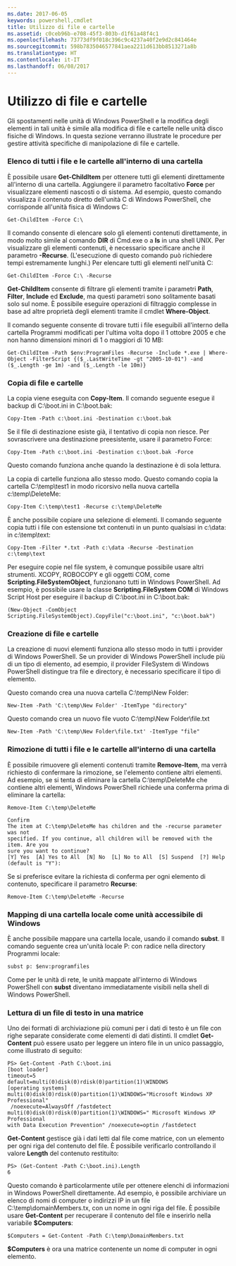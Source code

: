```yaml
---
ms.date: 2017-06-05
keywords: powershell,cmdlet
title: Utilizzo di file e cartelle
ms.assetid: c0ceb96b-e708-45f3-803b-d1f61a48f4c1
ms.openlocfilehash: 73773df9f018c396c9c4237a40f2e9d2c841464e
ms.sourcegitcommit: 598b7835046577841aea2211d613bb8513271a8b
ms.translationtype: HT
ms.contentlocale: it-IT
ms.lasthandoff: 06/08/2017
---
```

# <a name="working-with-files-and-folders"></a>Utilizzo di file e cartelle
Gli spostamenti nelle unità di Windows PowerShell e la modifica degli elementi in tali unità è simile alla modifica di file e cartelle nelle unità disco fisiche di Windows. In questa sezione verranno illustrate le procedure per gestire attività specifiche di manipolazione di file e cartelle.

### <a name="listing-all-the-files-and-folders-within-a-folder"></a>Elenco di tutti i file e le cartelle all'interno di una cartella
È possibile usare **Get-ChildItem** per ottenere tutti gli elementi direttamente all'interno di una cartella. Aggiungere il parametro facoltativo **Force** per visualizzare elementi nascosti o di sistema. Ad esempio, questo comando visualizza il contenuto diretto dell'unità C di Windows PowerShell, che corrisponde all'unità fisica di Windows C:

```
Get-ChildItem -Force C:\
```

Il comando consente di elencare solo gli elementi contenuti direttamente, in modo molto simile al comando **DIR** di Cmd.exe o a **ls** in una shell UNIX. Per visualizzare gli elementi contenuti, è necessario specificare anche il parametro **-Recurse**. (L'esecuzione di questo comando può richiedere tempi estremamente lunghi.) Per elencare tutti gli elementi nell'unità C:

```
Get-ChildItem -Force C:\ -Recurse
```

**Get-ChildItem** consente di filtrare gli elementi tramite i parametri **Path**, **Filter**, **Include** ed **Exclude**, ma questi parametri sono solitamente basati solo sul nome. È possibile eseguire operazioni di filtraggio complesse in base ad altre proprietà degli elementi tramite il cmdlet **Where-Object**.

Il comando seguente consente di trovare tutti i file eseguibili all'interno della cartella Programmi modificati per l'ultima volta dopo il 1 ottobre 2005 e che non hanno dimensioni minori di 1 o maggiori di 10 MB:

```
Get-ChildItem -Path $env:ProgramFiles -Recurse -Include *.exe | Where-Object -FilterScript {($_.LastWriteTime -gt "2005-10-01") -and ($_.Length -ge 1m) -and ($_.Length -le 10m)}
```

### <a name="copying-files-and-folders"></a>Copia di file e cartelle
La copia viene eseguita con **Copy-Item**. Il comando seguente esegue il backup di C:\\boot.ini in C:\\boot.bak:

```
Copy-Item -Path c:\boot.ini -Destination c:\boot.bak
```

Se il file di destinazione esiste già, il tentativo di copia non riesce. Per sovrascrivere una destinazione preesistente, usare il parametro Force:

```
Copy-Item -Path c:\boot.ini -Destination c:\boot.bak -Force
```

Questo comando funziona anche quando la destinazione è di sola lettura.

La copia di cartelle funziona allo stesso modo. Questo comando copia la cartella C:\\temp\\test1 in modo ricorsivo nella nuova cartella c:\\temp\\DeleteMe:

```
Copy-Item C:\temp\test1 -Recurse c:\temp\DeleteMe
```

È anche possibile copiare una selezione di elementi. Il comando seguente copia tutti i file con estensione txt contenuti in un punto qualsiasi in c:\\data: in c:\\temp\\text:

```
Copy-Item -Filter *.txt -Path c:\data -Recurse -Destination c:\temp\text
```

Per eseguire copie nel file system, è comunque possibile usare altri strumenti. XCOPY, ROBOCOPY e gli oggetti COM, come **Scripting.FileSystemObject**, funzionano tutti in Windows PowerShell. Ad esempio, è possibile usare la classe **Scripting.FileSystem COM** di Windows Script Host per eseguire il backup di C:\\boot.ini in C:\\boot.bak:

```
(New-Object -ComObject Scripting.FileSystemObject).CopyFile("c:\boot.ini", "c:\boot.bak")
```

### <a name="creating-files-and-folders"></a>Creazione di file e cartelle
La creazione di nuovi elementi funziona allo stesso modo in tutti i provider di Windows PowerShell. Se un provider di Windows PowerShell include più di un tipo di elemento, ad esempio, il provider FileSystem di Windows PowerShell distingue tra file e directory, è necessario specificare il tipo di elemento.

Questo comando crea una nuova cartella C:\\temp\\New Folder:

```
New-Item -Path 'C:\temp\New Folder' -ItemType "directory"
```

Questo comando crea un nuovo file vuoto C:\\temp\\New Folder\\file.txt

```
New-Item -Path 'C:\temp\New Folder\file.txt' -ItemType "file"
```

### <a name="removing-all-files-and-folders-within-a-folder"></a>Rimozione di tutti i file e le cartelle all'interno di una cartella
È possibile rimuovere gli elementi contenuti tramite **Remove-Item**, ma verrà richiesto di confermare la rimozione, se l'elemento contiene altri elementi. Ad esempio, se si tenta di eliminare la cartella C:\\temp\\DeleteMe che contiene altri elementi, Windows PowerShell richiede una conferma prima di eliminare la cartella:

```
Remove-Item C:\temp\DeleteMe

Confirm
The item at C:\temp\DeleteMe has children and the -recurse parameter was not
specified. If you continue, all children will be removed with the item. Are you
sure you want to continue?
[Y] Yes  [A] Yes to All  [N] No  [L] No to All  [S] Suspend  [?] Help
(default is "Y"):
```

Se si preferisce evitare la richiesta di conferma per ogni elemento di contenuto, specificare il parametro **Recurse**:

```
Remove-Item C:\temp\DeleteMe -Recurse
```

### <a name="mapping-a-local-folder-as-a-windows-accessible-drive"></a>Mapping di una cartella locale come unità accessibile di Windows
È anche possibile mappare una cartella locale, usando il comando **subst**. Il comando seguente crea un'unità locale P: con radice nella directory Programmi locale:

```
subst p: $env:programfiles
```

Come per le unità di rete, le unità mappate all'interno di Windows PowerShell con **subst** diventano immediatamente visibili nella shell di Windows PowerShell.

### <a name="reading-a-text-file-into-an-array"></a>Lettura di un file di testo in una matrice
Uno dei formati di archiviazione più comuni per i dati di testo è un file con righe separate considerate come elementi di dati distinti. Il cmdlet **Get-Content** può essere usato per leggere un intero file in un unico passaggio, come illustrato di seguito:

```
PS> Get-Content -Path C:\boot.ini
[boot loader]
timeout=5
default=multi(0)disk(0)rdisk(0)partition(1)\WINDOWS
[operating systems]
multi(0)disk(0)rdisk(0)partition(1)\WINDOWS="Microsoft Windows XP Professional"
 /noexecute=AlwaysOff /fastdetect
multi(0)disk(0)rdisk(0)partition(1)\WINDOWS=" Microsoft Windows XP Professional 
with Data Execution Prevention" /noexecute=optin /fastdetect
```

**Get-Content** gestisce già i dati letti dal file come matrice, con un elemento per ogni riga del contenuto del file. È possibile verificarlo controllando il valore **Length** del contenuto restituito:

```
PS> (Get-Content -Path C:\boot.ini).Length
6
```

Questo comando è particolarmente utile per ottenere elenchi di informazioni in Windows PowerShell direttamente. Ad esempio, è possibile archiviare un elenco di nomi di computer o indirizzi IP in un file C:\\temp\\domainMembers.tx, con un nome in ogni riga del file. È possibile usare **Get-Content** per recuperare il contenuto del file e inserirlo nella variabile **$Computers**:

```
$Computers = Get-Content -Path C:\temp\DomainMembers.txt
```

**$Computers** è ora una matrice contenente un nome di computer in ogni elemento.

